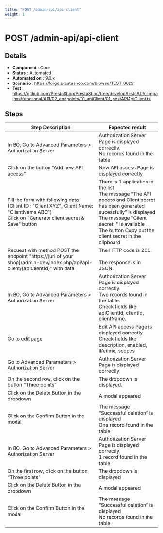 ```yaml
---
title: "POST /admin-api/api-client"
weight: 1
---
```


# POST /admin-api/api-client
## Details
* **Component** : Core
* **Status** : Automated
* **Automated on** : 9.0.x
* **Scenario** : https://forge.prestashop.com/browse/TEST-8629
* **Test** : https://github.com/PrestaShop/PrestaShop/tree/develop/tests/UI/campaigns/functional/API/02_endpoints/01_apiClient/01_postAPIApiClient.ts

## Steps
| Step Description | Expected result |
| ----- | ----- |
| In BO, Go to Advanced Parameters > Authorization Server | Authorization Server Page is displayed correctly.<br>No records found in the table |
| Click on the button "Add new API access" | New API access Page is displayed correctly |
| Fill the form with following data (Client ID : "Client XYZ", Client Name: "ClientName ABC")<br>Click on "Generate client secret & Save" button | There is 1 application in the list<br>The message “The API access and Client secret has been generated sucessfully” is displayed<br>The message "Client secret: " is available<br>The button Copy put the client secret in the clipboard |
| Request with method POST the endpoint "https://[url of your shop]/admin-dev/index.php/api/api-client/\{apiClientId}" with data | The HTTP code is 201.<br><br>The response is in JSON. |
| In BO, Go to Advanced Parameters > Authorization Server | Authorization Server Page is displayed correctly.<br>Two records found in the table.<br>Check fields like apiClientId, clientId, clientName. |
| Go to edit page | Edit API access Page is displayed correctly<br>Check fields like description, enabled, lifetime, scopes |
| Go to Advanced Parameters > Authorization Server | Authorization Server Page is displayed correctly. |
| On the second row, click on the button “Three points” | The dropdown is displayed. |
| Click on the Delete Button in the dropdown | A modal appeared |
| Click on the Confirm Button in the modal | The message “Successful deletion” is displayed<br>One record found in the table |
| In BO, Go to Advanced Parameters > Authorization Server | Authorization Server Page is displayed correctly.<br>1 record found in the table |
| On the first row, click on the button “Three points” | The dropdown is displayed |
| Click on the Delete Button in the dropdown | A modal appeared |
| Click on the Confirm Button in the modal | The message “Successful deletion” is displayed<br>No records found in the table |
